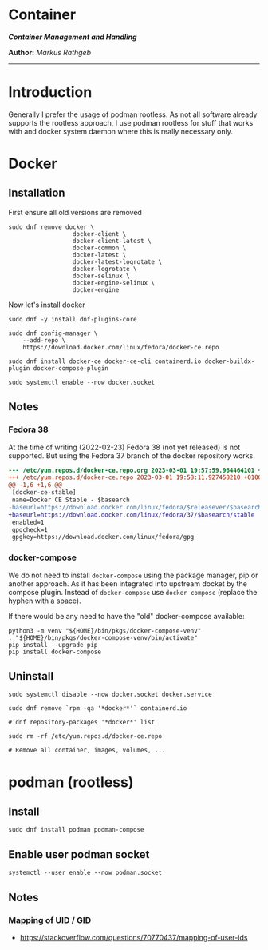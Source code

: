 Container
===

***Container Management and Handling***

**Author:** *Markus Rathgeb*

---

# Introduction

Generally I prefer the usage of podman rootless.
As not all software already supports the rootless approach, I use podman rootless for stuff that works with and docker
system daemon where this is really necessary only.

# Docker

## Installation

First ensure all old versions are removed

```shell
sudo dnf remove docker \
                  docker-client \
                  docker-client-latest \
                  docker-common \
                  docker-latest \
                  docker-latest-logrotate \
                  docker-logrotate \
                  docker-selinux \
                  docker-engine-selinux \
                  docker-engine
```

Now let's install docker

```shell
sudo dnf -y install dnf-plugins-core

sudo dnf config-manager \
    --add-repo \
    https://download.docker.com/linux/fedora/docker-ce.repo

sudo dnf install docker-ce docker-ce-cli containerd.io docker-buildx-plugin docker-compose-plugin

sudo systemctl enable --now docker.socket
```

## Notes

### Fedora 38

At the time of writing (2022-02-23) Fedora 38 (not yet released) is not supported.
But using the Fedora 37 branch of the docker repository works.

```diff
--- /etc/yum.repos.d/docker-ce.repo.org	2023-03-01 19:57:59.964464101 +0100
+++ /etc/yum.repos.d/docker-ce.repo	2023-03-01 19:58:11.927458210 +0100
@@ -1,6 +1,6 @@
 [docker-ce-stable]
 name=Docker CE Stable - $basearch
-baseurl=https://download.docker.com/linux/fedora/$releasever/$basearch/stable
+baseurl=https://download.docker.com/linux/fedora/37/$basearch/stable
 enabled=1
 gpgcheck=1
 gpgkey=https://download.docker.com/linux/fedora/gpg
```

### docker-compose

We do not need to install `docker-compose` using the package manager, pip or another approach. As it has been integrated
into upstream docket by the compose plugin. Instead of `docker-compose` use `docker compose` (replace the hyphen with a
space).

If there would be any need to have the "old" docker-compose available:

```shell
python3 -m venv "${HOME}/bin/pkgs/docker-compose-venv"
. "${HOME}/bin/pkgs/docker-compose-venv/bin/activate"
pip install --upgrade pip
pip install docker-compose
```

## Uninstall

```shell
sudo systemctl disable --now docker.socket docker.service

sudo dnf remove `rpm -qa '*docker*'` containerd.io

# dnf repository-packages '*docker*' list

sudo rm -rf /etc/yum.repos.d/docker-ce.repo

# Remove all container, images, volumes, ...
```

# podman (rootless)

## Install

```shell
sudo dnf install podman podman-compose
```

## Enable user podman socket

```shell
systemctl --user enable --now podman.socket
```

## Notes

### Mapping of UID / GID

* https://stackoverflow.com/questions/70770437/mapping-of-user-ids
